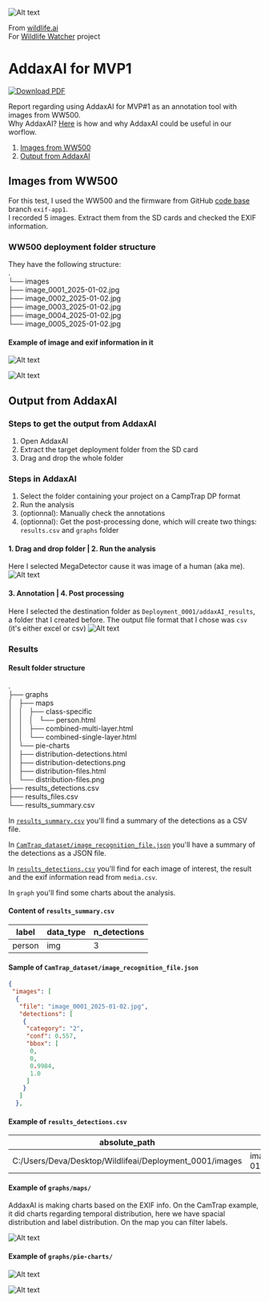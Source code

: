 ![Alt text](../../images/wildlife-ai-logo.png)

From [wildlife.ai](https://wildlife.ai/)  
For [Wildlife Watcher](https://wildlife.ai/projects/wildlife-watcher/) project  

# AddaxAI for MVP1

[![Download PDF](https://img.shields.io/badge/Download-PDF-blue)](../pdf/image_processing_addaxAI.pdf)

Report regarding using AddaxAI for MVP#1 as an annotation tool with images from WW500.  
Why AddaxAI? [Here](https://github.com/wildlifeai/wildlife-watcher-testing/blob/main/_documentation/data_science_testing/addaxAI_testing/report_addaxAI_testing_camtrap.md) is how and why AddaxAI could be useful in our worflow.

1. [Images from WW500](#images-from-ww500)
2. [Output from AddaxAI](#output-from-addaxai)

## Images from WW500

For this test, I used the WW500 and the firmware from GitHub [code base](https://github.com/wildlifeai/Seeed_Grove_Vision_AI_Module_V2) branch `exif-app1`.  
I recorded 5 images. Extract them from the SD cards and checked the EXIF information.  

### WW500 deployment folder structure

They have the following structure:  
.  
└── images  
    ├── image_0001_2025-01-02.jpg  
    ├── image_0002_2025-01-02.jpg  
    ├── image_0003_2025-01-02.jpg  
    ├── image_0004_2025-01-02.jpg  
    └── image_0005_2025-01-02.jpg  

#### Example of image and exif information in it

![Alt text](../../images/WW500_results/Deployment_0001/images/image_0004_2025-01-02.jpg)

![Alt text](../../images/screenshots/exiftool_result_image.jpg)

## Output from AddaxAI

### Steps to get the output from AddaxAI

1. Open AddaxAI
2. Extract the target deployment folder from the SD card
3. Drag and drop the whole folder

### Steps in AddaxAI

1. Select the folder containing your project on a CampTrap DP format
2. Run the analysis
3. (optionnal): Manually check the annotations
4. (optionnal): Get the post-processing done, which will create two things: `results.csv` and `graphs` folder

#### 1. Drag and drop folder | 2. Run the analysis

Here I selected MegaDetector cause it was image of a human (aka me).
![Alt text](../../images/screenshots/addaxAI_frontpage_WW500.jpg)

#### 3. Annotation | 4. Post processing

Here I selected the destination folder as `Deployment_0001/addaxAI_results`, a folder that I created before. The output file format that I chose was `csv` (it's either excel or csv)
![Alt text](../../images/screenshots/addaxAI_postprocessing_WW500.jpg)

### Results

#### Result folder structure

.  
├── graphs  
│   ├── maps  
│   │   ├── class-specific  
│   │   │   └── person.html  
│   │   ├── combined-multi-layer.html  
│   │   └── combined-single-layer.html  
│   └── pie-charts  
│       ├── distribution-detections.html  
│       ├── distribution-detections.png  
│       ├── distribution-files.html  
│       └── distribution-files.png  
├── results_detections.csv  
├── results_files.csv  
└── results_summary.csv  

In [`results_summary.csv`](#content-of-results_summarycsv) you'll find a summary of the detections as a CSV file.  

In [`CamTrap_dataset/image_recognition_file.json`](#sample-of-camtrap_datasetimage_recognition_filejson) you'll have a summary of the detections as a JSON file.  

In [`results_detections.csv`](#example-of-results_detectionscsv) you'll find for each image of interest, the result and the exif information read from `media.csv`.  

In `graph` you'll find some charts about the analysis.  

#### Content of `results_summary.csv`

| label  | data_type | n_detections |
| ------ | --------- | ------------ |
| person | img       | 3            |

#### Sample of `CamTrap_dataset/image_recognition_file.json`

```json
{
 "images": [
  {
   "file": "image_0001_2025-01-02.jpg",
   "detections": [
    {
     "category": "2",
     "conf": 0.557,
     "bbox": [
      0,
      0,
      0.9984,
      1.0
     ]
    }
   ]
  },
```

#### Example of `results_detections.csv`

| absolute_path                                           | relative_path             | data_type | label  | confidence | human_verified | bbox_left | bbox_top | bbox_right | bbox_bottom | file_height | file_width | DateTimeOriginal | DateTime | DateTimeDigitized | Latitude           | Longitude          | GPSLink                                                          | Altitude | Make | Model | Flash | ExifOffset | ResolutionUnit | YCbCrPositioning | XResolution | YResolution | ExifVersion | ComponentsConfiguration | FlashPixVersion | ColorSpace | ExifImageWidth | ISOSpeedRatings | ExifImageHeight | ExposureMode | WhiteBalance | SceneCaptureType | ExposureTime | Software | Sharpness | Saturation | ReferenceBlackWhite |
| ------------------------------------------------------- | ------------------------- | --------- | ------ | ---------- | -------------- | --------- | -------- | ---------- | ----------- | ----------- | ---------- | ---------------- | -------- | ----------------- | ------------------ | ------------------ | ---------------------------------------------------------------- | -------- | ---- | ----- | ----- | ---------- | -------------- | ---------------- | ----------- | ----------- | ----------- | ----------------------- | --------------- | ---------- | -------------- | --------------- | --------------- | ------------ | ------------ | ---------------- | ------------ | -------- | --------- | ---------- | ------------------- |
| C:/Users/Deva/Desktop/Wildlifeai/Deployment_0001/images | image_0001_2025-01-02.jpg | img       | person | 0.557      | False          | 0         | 0        | 639        | 480         | 480         | 640        | NA               | NA       | NA                | -39.35379972222222 | 174.43829972222224 | https://maps.google.com/?q=-39.35379972222222,174.43829972222224 | NA       | NA   | NA    | NA    | 314        | 2              | 1                | 72.0        | 72.0        | b'0231'     | b'\\x01\\x02\\x03\\x00' | b'0100'         | 1          | 640            | NA              | 480             | NA           | NA           | NA               | NA           | NA       | NA        | NA         | NA                  |

#### Example of `graphs/maps/`

AddaxAI is making charts based on the EXIF info. On the CamTrap example, it did charts regarding temporal distribution, here we have spacial distribution and label distribution. On the map you can filter labels. 

![Alt text](../../images/screenshots/addaxAI_result_WW500_map.jpg)

#### Example of `graphs/pie-charts/`

![Alt text](../../images/WW500_results/Deployment_0001/addaxAI_results/graphs/pie-charts/distribution-files.png)

![Alt text](../../images/WW500_results/Deployment_0001/addaxAI_results/graphs/pie-charts/distribution-detections.png)
